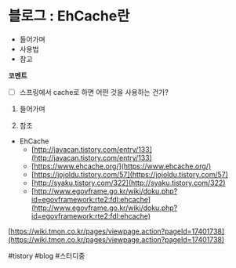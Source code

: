 # 블로그 : EhCache란
* 들어가며
* 사용법
* 참고

**코멘트**
- [ ] 스프링에서 cache로 하면 어떤 것을 사용하는 건가?

1. 들어가며

3. 참조

* EhCache
	* [http://javacan.tistory.com/entry/133](http://javacan.tistory.com/entry/133)
	* [https://www.ehcache.org/](https://www.ehcache.org/)
	* [https://jojoldu.tistory.com/57](https://jojoldu.tistory.com/57)
	* [http://syaku.tistory.com/322](http://syaku.tistory.com/322)
	* [http://www.egovframe.go.kr/wiki/doku.php?id=egovframework:rte2:fdl:ehcache](http://www.egovframe.go.kr/wiki/doku.php?id=egovframework:rte2:fdl:ehcache)

[https://wiki.tmon.co.kr/pages/viewpage.action?pageId=17401738](https://wiki.tmon.co.kr/pages/viewpage.action?pageId=17401738)

#tistory #blog #스터디중